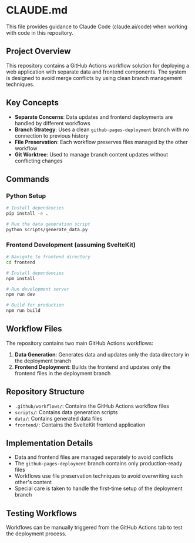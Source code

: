 # CLAUDE.md

This file provides guidance to Claude Code (claude.ai/code) when working with code in this repository.

## Project Overview

This repository contains a GitHub Actions workflow solution for deploying a web application with separate data and frontend components. The system is designed to avoid merge conflicts by using clean branch management techniques.

## Key Concepts

- **Separate Concerns**: Data updates and frontend deployments are handled by different workflows
- **Branch Strategy**: Uses a clean `github-pages-deployment` branch with no connection to previous history
- **File Preservation**: Each workflow preserves files managed by the other workflow
- **Git Worktree**: Used to manage branch content updates without conflicting changes

## Commands

### Python Setup

```bash
# Install dependencies
pip install -e .

# Run the data generation script
python scripts/generate_data.py
```

### Frontend Development (assuming SvelteKit)

```bash
# Navigate to frontend directory
cd frontend

# Install dependencies
npm install

# Run development server
npm run dev

# Build for production
npm run build
```

## Workflow Files

The repository contains two main GitHub Actions workflows:

1. **Data Generation**: Generates data and updates only the data directory in the deployment branch
2. **Frontend Deployment**: Builds the frontend and updates only the frontend files in the deployment branch

## Repository Structure

- `.github/workflows/`: Contains the GitHub Actions workflow files
- `scripts/`: Contains data generation scripts
- `data/`: Contains generated data files
- `frontend/`: Contains the SvelteKit frontend application

## Implementation Details

- Data and frontend files are managed separately to avoid conflicts
- The `github-pages-deployment` branch contains only production-ready files
- Workflows use file preservation techniques to avoid overwriting each other's content
- Special care is taken to handle the first-time setup of the deployment branch

## Testing Workflows

Workflows can be manually triggered from the GitHub Actions tab to test the deployment process.